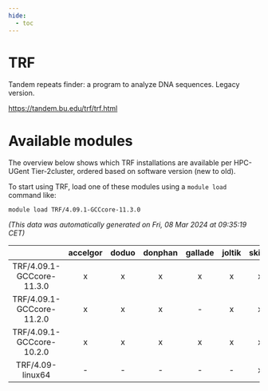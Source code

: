 ```yaml
---
hide:
  - toc
---
```


TRF
===


Tandem repeats finder: a program to analyze DNA sequences. Legacy version.

https://tandem.bu.edu/trf/trf.html
# Available modules


The overview below shows which TRF installations are available per HPC-UGent Tier-2cluster, ordered based on software version (new to old).

To start using TRF, load one of these modules using a `module load` command like:

```shell
module load TRF/4.09.1-GCCcore-11.3.0
```

*(This data was automatically generated on Fri, 08 Mar 2024 at 09:35:19 CET)*  

| |accelgor|doduo|donphan|gallade|joltik|skitty|
| :---: | :---: | :---: | :---: | :---: | :---: | :---: |
|TRF/4.09.1-GCCcore-11.3.0|x|x|x|x|x|x|
|TRF/4.09.1-GCCcore-11.2.0|x|x|x|-|x|x|
|TRF/4.09.1-GCCcore-10.2.0|x|x|x|x|x|x|
|TRF/4.09-linux64|-|-|-|-|-|x|
